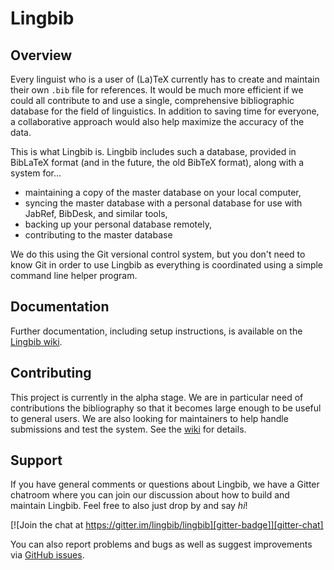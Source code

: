 # Lingbib

## Overview

Every linguist who is a user of (La)TeX currently has to create and maintain their own `.bib` file for references.
It would be much more efficient if we could all contribute to and use a single, comprehensive bibliographic database for the field of linguistics.
In addition to saving time for everyone, a collaborative approach would also help maximize the accuracy of the data.

This is what Lingbib is. Lingbib includes such a database, provided in BibLaTeX format (and in the future, the old BibTeX format), along with a system for...
* maintaining a copy of the master database on your local computer,
* syncing the master database with a personal database for use with JabRef, BibDesk, and similar tools,
* backing up your personal database remotely,
* contributing to the master database

We do this using the Git versional control system, but you don't need to know Git in order to use Lingbib as everything is coordinated using a simple command line helper program.


## Documentation

Further documentation, including setup instructions, is available on the [Lingbib wiki][wiki].


## Contributing

This project is currently in the alpha stage.
We are in particular need of contributions the bibliography so that it becomes large enough to be useful to general users.
We are also looking for maintainers to help handle submissions and test the system.
See the [wiki][wiki] for details.


## Support

If you have general comments or questions about Lingbib, we have a Gitter chatroom where you can join our discussion about how to build and maintain Lingbib.
Feel free to also just drop by and say *hi*!

[![Join the chat at https://gitter.im/lingbib/lingbib][gitter-badge]][gitter-chat]

You can also report problems and bugs as well as suggest improvements via [GitHub issues][issue].



[lingbib]: https://github.com/lingbib/lingbib
[wiki]: https://github.com/lingbib/lingbib/wiki
[gitter-chat]: https://gitter.im/lingbib/support?utm_source=badge&utm_medium=badge&utm_campaign=pr-badge&utm_content=badge
[gitter-badge]: https://badges.gitter.im/Join%20Chat.svg
[issue]: https://github.com/lingbib/lingbib/issues
